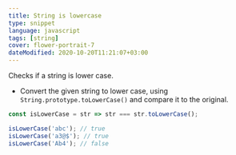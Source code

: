 ```yaml
---
title: String is lowercase
type: snippet
language: javascript
tags: [string]
cover: flower-portrait-7
dateModified: 2020-10-20T11:21:07+03:00
---
```


Checks if a string is lower case.

- Convert the given string to lower case, using `String.prototype.toLowerCase()` and compare it to the original.

```js
const isLowerCase = str => str === str.toLowerCase();
```

```js
isLowerCase('abc'); // true
isLowerCase('a3@$'); // true
isLowerCase('Ab4'); // false
```
